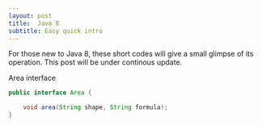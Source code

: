 ```yaml
---
layout: post
title:  Java 8
subtitle: Easy quick intro
---
```


For those new to Java 8, these short codes will give a small glimpse of its operation. This post will be under continous update.

Area interface
````java
public interface Area {

    void area(String shape, String formula);
}


````
